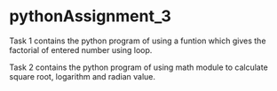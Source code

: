 # pythonAssignment_3

Task 1 contains the python program of using a funtion which gives the factorial of entered number using loop.

Task 2 contains the python program of using math module to calculate square root, logarithm and radian value.
